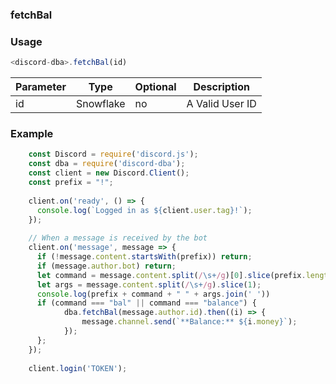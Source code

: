 ### fetchBal
### Usage
```js
<discord-dba>.fetchBal(id)
```

| Parameter | Type | Optional | Description |
| --- | --- | --- | --- |
| id | Snowflake | no | A Valid User ID |

### Example
```js
    const Discord = require('discord.js');
    const dba = require('discord-dba');
    const client = new Discord.Client();
    const prefix = "!";
    
    client.on('ready', () => {
      console.log(`Logged in as ${client.user.tag}!`);
    });
    
    // When a message is received by the bot
    client.on('message', message => {
      if (!message.content.startsWith(prefix)) return;
      if (message.author.bot) return;
      let command = message.content.split(/\s+/g)[0].slice(prefix.length).toLowerCase();
      let args = message.content.split(/\s+/g).slice(1);
      console.log(prefix + command + " " + args.join(' '))
      if (command === "bal" || command === "balance") {
            dba.fetchBal(message.author.id).then((i) => {
                message.channel.send(`**Balance:** ${i.money}`);
            });
      };
    });
    
    client.login('TOKEN');
```

